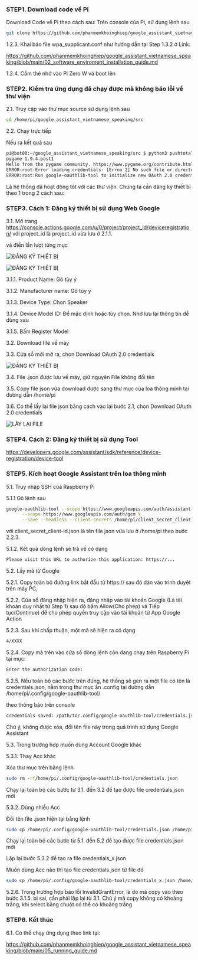 
### STEP1. Download code về Pi 

Download Code về Pi theo cách sau:
Trên console của Pi, sử dụng lệnh sau
```sh
git clone https://github.com/phanmemkhoinghiep/google_assistant_vietnamese_speaking.git
```

1.2.3. Khai báo file wpa_supplicant.conf như hướng dẫn tại Step 1.3.2 ở Link:

https://github.com/phanmemkhoinghiep/google_assistant_vietnamese_speaking/blob/main/02_software_enviroment_installation_guide.md

1.2.4. Cắm thẻ nhớ vào Pi Zero W và boot lên

### STEP2.  Kiểm tra ứng dụng đã chạy được mà không báo lỗi về thư viện

2.1. Truy cập vào thư mục source sử dụng lệnh sau

```sh
cd /home/pi/google_assistant_vietnamese_speaking/src
```

2.2. Chạy trực tiếp

Nếu ra kết quả sau

```sh
pi@bot00:~/google_assistant_vietnamese_speaking/src $ python3 pushtotalk.py 
pygame 1.9.4.post1
Hello from the pygame community. https://www.pygame.org/contribute.html
ERROR:root:Error loading credentials: [Errno 2] No such file or directory: '/home/pi/.config/google-oauthlib-tool/credentials.json'
ERROR:root:Run google-oauthlib-tool to initialize new OAuth 2.0 credentials.
```
Là hệ thống đã hoạt động tốt với các thư viện. Chúng ta cần đăng ký thiết bị theo 1 trong 2 cách sau:

### STEP3.  Cách 1: Đăng ký thiết bị sử dụng Web Google

3.1. Mở trang https://console.actions.google.com/u/0/project/project_id/deviceregistration/ với project_id là project_id vừa lưu ở 2.1.1.

và điền lần lượt từng mục

![ĐĂNG KÝ THIẾT BỊ](https://developers.google.com/assistant/sdk/images/console/device-models-aog.png)

![ĐĂNG KÝ THIẾT BỊ](https://user-images.githubusercontent.com/64348125/109378336-3f136d80-7904-11eb-808e-37bf5c726bf3.png)

3.1.1. Product Name: Gõ tùy ý

3.1.2. Manufacturer name: Gõ  tùy ý

3.1.3. Device Type: Chọn Speaker

3.1.4. Device Model ID: Để mặc định hoặc tùy chọn. Nhớ lưu lại thông tin để dùng sau

3.1.5. Bấm Register Model

3.2. Download file về máy

3.3. Cửa sổ mới mở ra, chọn Download OAuth 2.0 credentials

![ĐĂNG KÝ THIẾT BỊ](https://user-images.githubusercontent.com/64348125/109378347-56525b00-7904-11eb-9764-c2af673d9ac4.png)


3.4. File .json được lưu về máy, giữ nguyên File không đổi tên 

3.5. Copy file json vừa download được sang thư mục của loa thông minh tại đường dẫn /home/pi

3.6. Có thể lấy lại file json bằng cách vào lại bước 2.1, chọn Download OAuth 2.0 credentials

![LẤY LẠI FILE](https://developers.google.com/assistant/sdk/images/console/edit-model.png)


### STEP4.  Cách 2: Đăng ký thiết bị sử dụng Tool

https://developers.google.com/assistant/sdk/reference/device-registration/device-tool


### STEP5. Kích hoạt Google Assistant trên loa thông minh

5.1. Truy nhập SSH của Raspberry Pi

5.1.1 Gõ lệnh sau

```sh
google-oauthlib-tool --scope https://www.googleapis.com/auth/assistant-sdk-prototype \
      --scope https://www.googleapis.com/auth/gcm \
      --save --headless --client-secrets /home/pi/client_secret_client-id.json

```
với client_secret_client-id.json là tên file json vừa lưu ở /home/pi theo bước 2.2.3.

5.1.2. Kết quả dòng lệnh sẽ trả về có dạng

```sh
Please visit this URL to authorize this application: https://...
```
5.2. Lấy mã từ Google

5.2.1. Copy toàn bộ đường link bắt đầu từ https:// sau đó dán vào trình duyệt trên máy PC, 

5.2.2. Cửa sổ đăng nhập hiện ra, đăng nhập vào tài khoản Google (Là tài khoản duy nhất từ Step 1) sau đó bấm Allow(Cho phép) và Tiếp tục(Continue) để cho phép quyền truy cập vào tài khoản từ App Google Action

5.2.3. Sau khi chấp thuận, một mã sẽ hiện ra có dạng

```sh
4/XXXX
```
5.2.4. Copy mã trên vào cửa sổ dòng lệnh còn đang chạy trên Raspberry Pi tại mục:

```sh
Enter the authorization code:

```
5.2.5. Nếu toàn bộ các bước trên đúng, hệ thống sẽ gen ra một file có tên là credentials.json, nằm trong thư mục ẩn .config tại đường dẫn /home/pi/.config/google-oauthlib-tool/

theo thông báo trên console

```sh
credentials saved: /path/to/.config/google-oauthlib-tool/credentials.json

```
Chú ý, không được xóa, đổi tên file này trong quá trình sử dụng Google Assistant

5.3. Trong trường hợp muốn dùng Account Google khác

5.3.1. Thay Acc khác

Xóa thư mục trên bằng lệnh

```sh
sudo rm -rf/home/pi/.config/google-oauthlib-tool/credentials.json

```
Chạy lại toàn bộ các bước từ 3.1. đến 3.2 để tạo được file credentials.json mới

5.3.2. Dùng nhiều Acc

Đổi tên file .json hiện tại bằng lệnh

```sh
sudo cp /home/pi/.config/google-oauthlib-tool/credentials.json /home/pi/.config/google-oauthlib-tool/credentials_1.json

```
Chạy lại toàn bộ các bước từ 5.1. đến 5.2 để tạo được file credentials.json mới

Lặp lại bước 5.3.2 để tạo ra file credentials_x.json

Muốn dùng Acc nào thì tạo file credentials.json từ file đó

```sh
sudo cp /home/pi/.config/google-oauthlib-tool/credentials_x.json /home/pi/.config/google-oauthlib-tool/credentials.json

```

5.2.6. Trong trường hợp báo lỗi InvalidGrantError, là do mã copy vào theo bước 3.1.5. bị sai, cần phải lặp lại từ 3.1. Chú ý mã copy không có khoảng trắng, khi select bằng chuột có thể có khoảng trắng

### STEP6. Kết thúc

6.1. Có thể chạy ứng dụng theo link tại:

https://github.com/phanmemkhoinghiep/google_assistant_vietnamese_speaking/blob/main/05_running_guide.md

